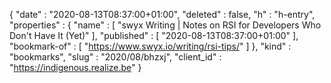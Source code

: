 {
  "date" : "2020-08-13T08:37:00+01:00",
  "deleted" : false,
  "h" : "h-entry",
  "properties" : {
    "name" : [ "swyx Writing | Notes on RSI for Developers Who Don't Have It (Yet)" ],
    "published" : [ "2020-08-13T08:37:00+01:00" ],
    "bookmark-of" : [ "https://www.swyx.io/writing/rsi-tips/" ]
  },
  "kind" : "bookmarks",
  "slug" : "2020/08/bhzxj",
  "client_id" : "https://indigenous.realize.be"
}
